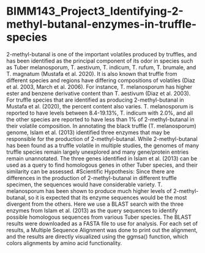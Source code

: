 # BIMM143_Project3_Identifying-2-methyl-butanal-enzymes-in-truffle-species
2-methyl-butanal is one of the important volatiles produced by truffles, and has been identified as the principal component of its odor in species such as Tuber melanosporum, T. aestivum, T. indicum, T. rufum, T. brumale, and T. magnatum (Mustafa et al. 2020). It is also known that truffle from different species and regions have differing compositions of volatiles (Diaz et al. 2003, March et al. 2006). For instance, T. melanosporum has higher ester and benzene derivative content than T. aestivum (Diaz et al. 2003). For truffle species that are identified as producing 2-methyl-butanal in Mustafa et al. (2020), the percent content also varies. T. melanosporum is reported to have levels between 8.4-19.13%, T. indicum with 2.0%, and all the other species are reported to have less than 1% of 2-methyl-butanal in their volatile composition.   In annotating the black truffle (T. melanosporum) genome, Islam et al. (2013) identified three enzymes that may be responsible for the production of 2-methyl-butanal. While 2-methyl-butanal has been found as a truffle volatile in multiple studies, the genomes of many truffle species remain largely unexplored and many gene/protein entries remain unannotated. The three genes identified in Islam et al. (2013) can be used as a query to find homologous genes in other Tuber species, and their similarity can be assessed.  #Scientific Hypothesis: Since there are differences in the production of 2-methyl-butanal in different truffle specimen, the sequences would have considerable variety. T. melanosporum has been shown to produce much higher levels of 2-methyl-butanal, so it is expected that its enzyme sequences would be the most divergent from the others.  Here we use a BLAST search with the three enzymes from Islam et al. (2013) as the query sequences to identify possible homologous sequences from various Tuber species. The BLAST results were downloaded as a FASTA file to use for analysis. For each set of results, a Multiple Sequence Alignment was done to print out the alignment, and the results are directly visualized using the ggmsa() function, which colors alignments by amino acid functionality. 
